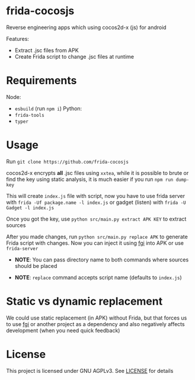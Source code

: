 # frida-cocosjs
Reverse engineering apps which using cocos2d-x (js) for android

Features:
* Extract .jsc files from APK
* Create Frida script to change .jsc files at runtime

# Requirements
Node:
* `esbuild` (run `npm i`)
Python:
* `frida-tools`
* `typer`

# Usage
Run `git clone https://github.com/frida-cocosjs`

cocos2d-x encrypts **all** .jsc files using `xxtea`, while it is possible to brute or find the key using static analysis, it is much easier if you run `npm run dump-key`

This will create `index.js` file with script, now you have to use frida server with `frida -Uf package.name -l index.js` or gadget (listen) with `frida -U Gadget -l index.js`

Once you got the key, use `python src/main.py extract APK KEY` to extract sources

After you made changes, run `python src/main.py replace APK` to generate Frida script with changes. Now you can inject it using [fgi](https://github.com/commonuserlol/fgi) into APK or use `frida-server`

* **NOTE**: You can pass directory name to both commands where sources should be placed

* **NOTE**: `replace` command accepts script name (defaults to `index.js`)

# Static vs dynamic replacement
We could use static replacement (in APK) without Frida, but that forces us to use [fgi](https://github.com/commonuserlol/fgi) or another project as a dependency and also negatively affects development (when you need quick feedback)

# License
This project is licensed under GNU AGPLv3. See [LICENSE](LICENSE) for details